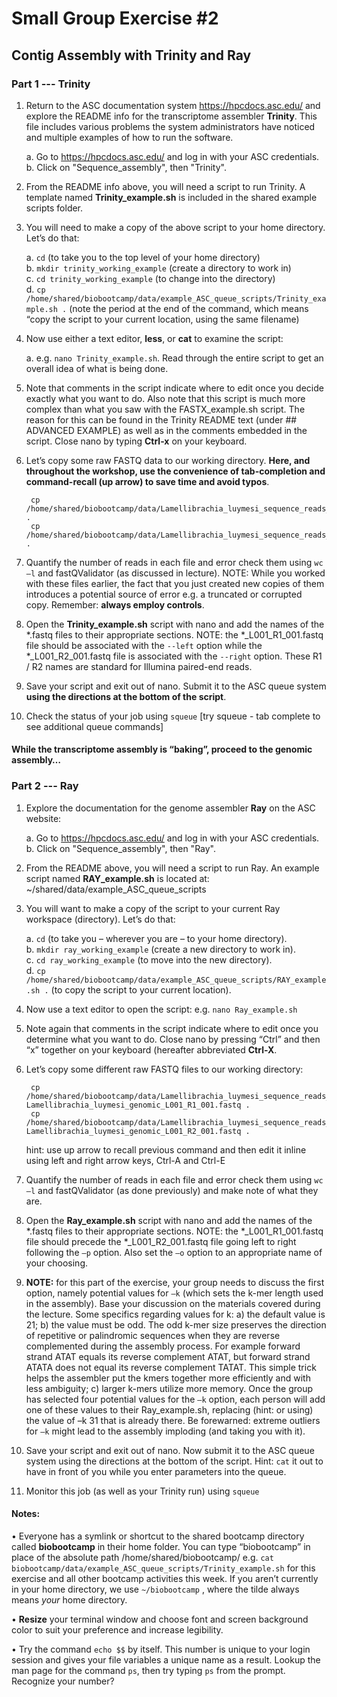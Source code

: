 # Small Group Exercise #2
## Contig Assembly with Trinity and Ray

### Part 1 --- Trinity

1) Return to the ASC documentation system https://hpcdocs.asc.edu/ and explore the README info for the transcriptome assembler **Trinity**. This file includes various problems the system administrators have noticed and multiple examples of how to run the software.

    a. Go to https://hpcdocs.asc.edu/ and log in with your ASC credentials.  
    b. Click on "Sequence_assembly", then "Trinity".  


1) From the README info above, you will need a script to run Trinity. A template named **Trinity_example.sh** is included in the shared example scripts folder.

1) You will need to make a copy of the above script to your home directory. Let’s do that:

    a. `cd` (to take you to the top level of your home directory)  
    b. `mkdir trinity_working_example` (create a directory to work in)  
    c. `cd trinity_working_example` (to change into the directory)  
    d. `cp  /home/shared/biobootcamp/data/example_ASC_queue_scripts/Trinity_example.sh .`  (note the period at the end of the command, which means “copy the script to your current location, using the same filename)  

1) Now use either a text editor, **less**, or **cat** to examine the script:

    a. e.g. `nano Trinity_example.sh`. Read through the entire script to get an overall idea of what is being done.   

1) Note that comments in the script indicate where to edit once you decide exactly what you want to do. Also note that this script is much more complex than what you saw with the FASTX_example.sh script. The reason for this can be found in the Trinity README text (under ## ADVANCED EXAMPLE) as well as in the comments embedded in the script.  Close nano by typing **Ctrl-x** on your keyboard.

1) Let’s copy some raw FASTQ data to our working directory. **Here, and throughout the workshop, use the convenience of tab-completion and command-recall (up arrow) to save time and avoid typos**.

        cp /home/shared/biobootcamp/data/Lamellibrachia_luymesi_sequence_reads_for_assembly/Lamellibrachia_luymesi_transcriptomic_sub1M_L001_R1_001.fastq .
        cp /home/shared/biobootcamp/data/Lamellibrachia_luymesi_sequence_reads_for_assembly/Lamellibrachia_luymesi_transcriptomic_sub1M_L001_R2_001.fastq .   

1) Quantify the number of reads in each file and error check them using `wc –l` and fastQValidator (as discussed in lecture). NOTE: While you worked with these files earlier, the fact that you just created new copies of them introduces a potential source of error e.g. a truncated or corrupted copy.  Remember: **always employ controls**.

1) Open the **Trinity_example.sh**  script with nano and add the names of the \*.fastq files to their appropriate sections. NOTE: the \*_L001_R1_001.fastq file should be associated with the `--left` option while the *_L001_R2_001.fastq file is associated with the `--right` option. These R1 / R2 names are standard for Illumina paired-end reads.

1) Save your script and exit out of nano.  Submit it to the ASC queue system **using the directions at the bottom of the script**.

1) Check the status of your job using `squeue`  [try squeue - tab complete to see additional queue commands]


#### While the transcriptome assembly is “baking”, proceed to the genomic assembly…


### Part 2 --- Ray

1) Explore the documentation for the genome assembler **Ray** on the ASC website:

    a. Go to https://hpcdocs.asc.edu/ and log in with your ASC credentials.  
    b. Click on "Sequence_assembly", then "Ray".  

1) From the README above, you will need a script to run Ray. An example script named **RAY_example.sh** is located at: ~/shared/data/example_ASC_queue_scripts  

1) You will want to make a copy of the script to your current Ray workspace (directory). Let’s do that:  

    a. `cd`   (to take you – wherever you are – to your home directory).   
    b. `mkdir ray_working_example`  (create a new directory to work in).  
    c. `cd ray_working_example`  (to move into the new directory).  
    d. `cp /home/shared/biobootcamp/data/example_ASC_queue_scripts/RAY_example.sh .`  (to copy the script to your current location).  

1) Now use a text editor to open the script: e.g. `nano Ray_example.sh`

1) Note again that comments in the script indicate where to edit once you determine what you want to do. Close nano by pressing “Ctrl” and then “x” together on your keyboard (hereafter abbreviated **Ctrl-X**.

1) Let’s copy some different raw FASTQ files to our working directory:

        cp /home/shared/biobootcamp/data/Lamellibrachia_luymesi_sequence_reads_for_assembly/ Lamellibrachia_luymesi_genomic_L001_R1_001.fastq .
        cp /home/shared/biobootcamp/data/Lamellibrachia_luymesi_sequence_reads_for_assembly/ Lamellibrachia_luymesi_genomic_L001_R2_001.fastq .

    hint: use up arrow to recall previous command and then edit it inline using left and right arrow keys, Ctrl-A and Ctrl-E

1) Quantify the number of reads in each file and error check them using `wc –l` and fastQValidator (as done previously) and make note of what they are.

1) Open the **Ray_example.sh** script with nano and add the names of the \*.fastq files to their appropriate sections. NOTE: the \*_L001_R1_001.fastq file should precede the \*_L001_R2_001.fastq file going left to right following the `–p` option. Also set the `–o` option to an appropriate name of your choosing.

1) **NOTE:** for this part of the exercise, your group needs to discuss the first option, namely potential values for `–k` (which sets the  k-mer length used in the assembly). Base your discussion on the materials covered during the lecture. Some specifics regarding values for k:  a) the default value is 21;  b) the value must be odd. The odd k-mer size preserves the direction of repetitive or palindromic sequences when they are reverse complemented during the assembly process. For example forward strand ATAT equals its reverse complement ATAT, but forward strand ATATA does not equal its reverse complement TATAT. This simple trick helps the assembler put the kmers together more efficiently and with less ambiguity;  c) larger k-mers utilize more memory. Once the group has selected four potential values for the `–k` option, each person will add one of these values to their Ray_example.sh, replacing (hint: or using) the value of –k 31 that is already there. Be forewarned: extreme outliers for `–k` might lead to the assembly imploding (and taking you with it).


1) Save your script and exit out of nano. Now submit it to the ASC queue system using the directions at the bottom of the script. Hint: `cat` it out to have in front of you while you enter parameters into the queue.

1) Monitor this job (as well as your Trinity run) using `squeue`



#### Notes:

• Everyone has a symlink or shortcut to the shared bootcamp directory called **biobootcamp** in their home folder. You can type “biobootcamp” in place of the absolute path /home/shared/biobootcamp/    e.g. `cat biobootcamp/data/example_ASC_queue_scripts/Trinity_example.sh` for this exercise and all other bootcamp activities this week. If you aren’t currently in your home directory, we use `~/biobootcamp` , where the tilde always means _your_ home directory.

• **Resize** your terminal window and choose font and screen background color to suit your preference and increase legibility.

• Try the command `echo $$` by itself. This number is unique to your login session and gives your file variables a unique name as a result.   Lookup the man page for the command `ps`, then try typing `ps` from the prompt.  Recognize your number?
